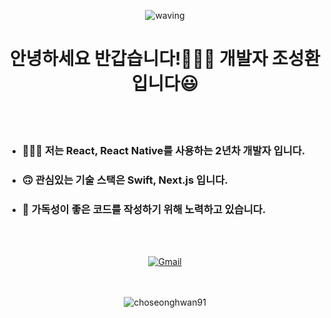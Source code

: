 <div align='center'>
	
![waving](https://capsule-render.vercel.app/api?type=waving&height=200&text=ChoSeongHwan&fontAlign=65&fontAlignY=40&color=gradient)
</div>
	
<h1 align='center'>안녕하세요 반갑습니다!🙋🏻‍♂️ 개발자 조성환 입니다😃</h1>

</br>
</br>

<ul>
	<li><h3>👨🏻‍💻 저는 React, React Native를 사용하는 2년차 개발자 입니다.</h3></li>
	<li><h3>🙃 관심있는 기술 스택은 Swift, Next.js 입니다.</h3></li>
	<li><h3>🙂 가독성이 좋은 코드를 작성하기 위해 노력하고 있습니다.</h3></li>
</ul>

</br>
</br>

<div align='center'>
	
[![Gmail](https://img.shields.io/badge/Gmail-D14836?style=for-the-badge&logo=gmail&logoColor=white&link=mailto:choseonghwan91@gmail.com)](mailto:choseonghwan91@gmail.com)
</div>

</br>
</br>

<div align='center'><img align="center" src="https://github-readme-stats.vercel.app/api/top-langs?username=choseonghwan91&show_icons=true&locale=en&layout=compact" alt="choseonghwan91" /></div>


